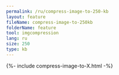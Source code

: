 ```yaml
---
permalink: /ru/compress-image-to-250-kb
layout: feature
fileName: compress-image-to-250kb
folderName: feature
tool: imgcompression
lang: ru
size: 250
type: kb
---
```


{%- include compress-image-to-X.html -%}
